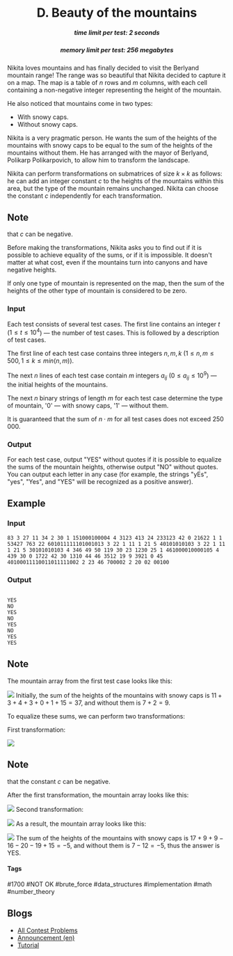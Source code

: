 <h1 style='text-align: center;'> D. Beauty of the mountains</h1>

<h5 style='text-align: center;'>time limit per test: 2 seconds</h5>
<h5 style='text-align: center;'>memory limit per test: 256 megabytes</h5>

Nikita loves mountains and has finally decided to visit the Berlyand mountain range! The range was so beautiful that Nikita decided to capture it on a map. The map is a table of $n$ rows and $m$ columns, with each cell containing a non-negative integer representing the height of the mountain.

He also noticed that mountains come in two types:

* With snowy caps.
* Without snowy caps.

Nikita is a very pragmatic person. He wants the sum of the heights of the mountains with snowy caps to be equal to the sum of the heights of the mountains without them. He has arranged with the mayor of Berlyand, Polikarp Polikarpovich, to allow him to transform the landscape.

Nikita can perform transformations on submatrices of size $k \times k$ as follows: he can add an integer constant $c$ to the heights of the mountains within this area, but the type of the mountain remains unchanged. Nikita can choose the constant $c$ independently for each transformation. 
## Note

 that $c$ can be negative.

Before making the transformations, Nikita asks you to find out if it is possible to achieve equality of the sums, or if it is impossible. It doesn't matter at what cost, even if the mountains turn into canyons and have negative heights.

If only one type of mountain is represented on the map, then the sum of the heights of the other type of mountain is considered to be zero.

### Input

Each test consists of several test cases. The first line contains an integer $t$ ($1 \le t \le 10^{4}$) — the number of test cases. This is followed by a description of test cases.

The first line of each test case contains three integers $n, m, k$ ($1 \le n, m \le 500, 1 \le k \le min(n, m)$).

The next $n$ lines of each test case contain $m$ integers $a_{i j}$ ($0 \le a_{i j} \le 10^{9}$) — the initial heights of the mountains.

The next $n$ binary strings of length $m$ for each test case determine the type of mountain, '$0$' — with snowy caps, '$1$' — without them.

It is guaranteed that the sum of $n \cdot m$ for all test cases does not exceed $250\,000$.

### Output

For each test case, output "YES" without quotes if it is possible to equalize the sums of the mountain heights, otherwise output "NO" without quotes. You can output each letter in any case (for example, the strings "yEs", "yes", "Yes", and "YES" will be recognized as a positive answer).

## Example

### Input


```text
83 3 27 11 34 2 30 1 151000100004 4 3123 413 24 233123 42 0 21622 1 1 53427 763 22 601011111101001013 3 22 1 11 1 21 5 40101010103 3 22 1 11 1 21 5 30101010103 4 346 49 50 119 30 23 1230 25 1 461000010000105 4 439 30 0 1722 42 30 1310 44 46 3512 19 9 3921 0 45 40100011110011011111002 2 23 46 700002 2 20 02 00100
```
### Output

```text

YES
NO
YES
NO
YES
NO
YES
YES

```
## Note

The mountain array from the first test case looks like this:

 ![](images/e349846c838c5ede403ad44990902826caf40475.png) Initially, the sum of the heights of the mountains with snowy caps is $11 + 3 + 4 + 3 + 0 + 1 + 15 = 37$, and without them is $7 + 2 = 9$.

To equalize these sums, we can perform two transformations:

First transformation:

 ![](images/f9044376a784d27e1a78bbeb3e3b8f56fb5cdcea.png) 
## Note

 that the constant $c$ can be negative.

After the first transformation, the mountain array looks like this:

 ![](images/dd5439eaa068814b5a2ca277cf97de41164ed2e1.png) Second transformation:

 ![](images/5d1b9234864c69e015111f1256a067de0a603f11.png) As a result, the mountain array looks like this:

 ![](images/22fc3469e7a43d2d3cccefa1e1f734234a88a000.png) The sum of the heights of the mountains with snowy caps is $17 + 9 + 9 - 16 - 20 - 19 + 15 = -5$, and without them is $7 - 12 = -5$, thus the answer is YES.



#### Tags 

#1700 #NOT OK #brute_force #data_structures #implementation #math #number_theory 

## Blogs
- [All Contest Problems](../Codeforces_Round_955_(Div._2,_with_prizes_from_NEAR!).md)
- [Announcement (en)](../blogs/Announcement_(en).md)
- [Tutorial](../blogs/Tutorial.md)

